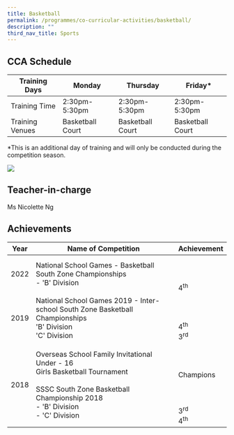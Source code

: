 ```yaml
---
title: Basketball
permalink: /programmes/co-curricular-activities/basketball/
description: ""
third_nav_title: Sports
---
```

CCA Schedule
------------


| Training Days | Monday | Thursday | Friday*
| -------- | -------- | -------- |-------- |
| Training Time     | 2:30pm-5:30pm     |  2:30pm-5:30pm     |  2:30pm-5:30pm
|Training Venues | Basketball Court | Basketball Court | Basketball Court

*This is an additional day of training and will only be conducted during the competition season.

![](/images/Basketball2_compressed.jpg)

Teacher-in-charge
-----------------

Ms Nicolette Ng

Achievements
------------


| Year | Name of Competition | Achievement | 
| -------- | -------- | -------- |
| 2022     |   National School Games - Basketball South Zone Championships <br>- 'B' Division   | <br><br><br>4<sup>th</sup>     | 
|2019 | National School Games 2019 - Inter-school South Zone Basketball Championships <br> 'B' Division <br>'C' Division| <br><br><br>4<sup>th</sup><br>3<sup>rd</sup>
|2018 | Overseas School Family Invitational <br> Under - 16 <br> Girls Basketball Tournament<br> <br> SSSC South Zone Basketball Championship 2018 <br>- 'B' Division <br> - 'C' Division | <br><br><br>  Champions <br><br><br><br> 3<sup>rd</sup> <br>4<sup>th</sup>
